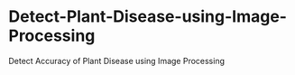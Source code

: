 # Detect-Plant-Disease-using-Image-Processing
Detect Accuracy of Plant Disease using Image Processing
